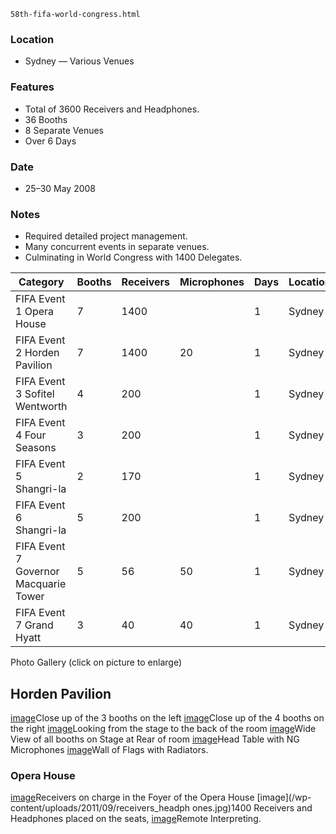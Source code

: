     58th-fifa-world-congress.html

### Location
 - Sydney &mdash; Various Venues

### Features
 - Total of 3600 Receivers and Headphones.
 - 36 Booths
 - 8 Separate Venues
 - Over 6 Days

### Date
 - 25&ndash;30 May 2008

### Notes
 - Required detailed project management.
 - Many concurrent events in separate venues.
 - Culminating in World Congress with 1400 Delegates.


Category | Booths | Receivers | Microphones | Days | Location | Date |
---------|--------|-----------|-------------|------|----------|------|
| FIFA Event 1 Opera House | 7 | 1400 | | 1 | Sydney | 25&ndash;30 May08 |
| FIFA Event 2 Horden Pavilion | 7 | 1400 | 20 | 1 | Sydney | 25&ndash;30 May08 |
| FIFA Event 3 Sofitel Wentworth | 4 | 200 | | 1 | Sydney | 25&ndash;30 May08 |
| FIFA Event 4 Four Seasons | 3 | 200 | | 1 | Sydney | 25&ndash;30 May08 |
| FIFA Event 5 Shangri-la | 2 | 170 | | 1 | Sydney | 25&ndash;30 May08 |
| FIFA Event 6 Shangri-la | 5 | 200 | | 1 | Sydney | 25&ndash;30 May08 |
| FIFA Event 7 Governor Macquarie Tower | 5 | 56 | 50 | 1 | Sydney | 25&ndash;30 May08 |
| FIFA Event 7 Grand Hyatt | 3 | 40 | 40 | 1 | Sydney | 25&ndash;30 May0 |

Photo Gallery (click on picture to enlarge)

## Horden Pavilion
[image](picture)Close up of the 3 booths on the left
[image](picture)Close up of the 4 booths on the right
[image](picture)Looking from the stage to the back of the room
[image](picture)Wide View of all booths on Stage at Rear of room
[image](picture)Head Table with NG Microphones
[image](picture)Wall of Flags with Radiators.

### Opera House
[image](picture)Receivers on charge in the Foyer of the Opera House
[image](/wp-content/uploads/2011/09/receivers_headph ones.jpg)1400 Receivers and Headphones placed on the seats,
[image](/wp-content/uploads/2011/09/remote_interpreting.jpg)Remote Interpreting.
